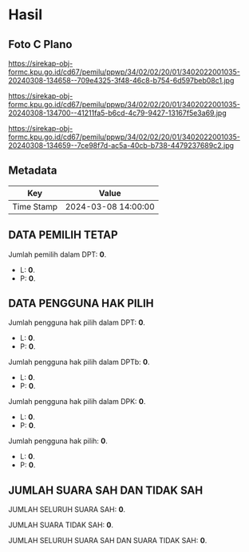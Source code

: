 # Hasil

## Foto C Plano

https://sirekap-obj-formc.kpu.go.id/cd67/pemilu/ppwp/34/02/02/20/01/3402022001035-20240308-134658--709e4325-3f48-46c8-b754-6d597beb08c1.jpg

https://sirekap-obj-formc.kpu.go.id/cd67/pemilu/ppwp/34/02/02/20/01/3402022001035-20240308-134700--41211fa5-b6cd-4c79-9427-13167f5e3a69.jpg

https://sirekap-obj-formc.kpu.go.id/cd67/pemilu/ppwp/34/02/02/20/01/3402022001035-20240308-134659--7ce98f7d-ac5a-40cb-b738-4479237689c2.jpg


## Metadata

| Key        | Value               |
| ---------- | ------------------- |
| Time Stamp | 2024-03-08 14:00:00 |


## DATA PEMILIH TETAP

Jumlah pemilih dalam DPT: **0**.
 * L: **0**.
 * P: **0**.

## DATA PENGGUNA HAK PILIH

Jumlah pengguna hak pilih dalam DPT: **0**.
 * L: **0**.
 * P: **0**.

Jumlah pengguna hak pilih dalam DPTb: **0**.
 * L: **0**.
 * P: **0**.

Jumlah pengguna hak pilih dalam DPK: **0**.
 * L: **0**.
 * P: **0**.

Jumlah pengguna hak pilih: **0**.
 * L: **0**.
 * P: **0**.

## JUMLAH SUARA SAH DAN TIDAK SAH

JUMLAH SELURUH SUARA SAH: **0**.

JUMLAH SUARA TIDAK SAH: **0**.

JUMLAH SELURUH SUARA SAH DAN SUARA TIDAK SAH: **0**.


